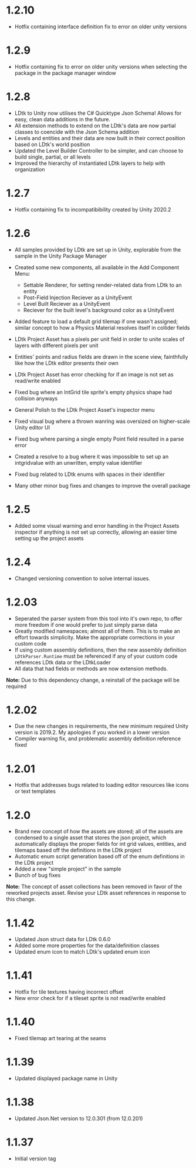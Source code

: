 # 1.2.10
- Hotfix containing interface definition fix to error on older unity versions

# 1.2.9
- Hotfix containing fix to error on older unity versions when selecting the package in the package manager window

# 1.2.8
- LDtk to Unity now utilises the C# Quicktype Json Schema! Allows for easy, clean data additions in the future.
- All extension methods to extend on the LDtk's data are now partial classes to coencide with the Json Schema addition
- Levels and entities and their data are now built in their correct position based on LDtk's world position
- Updated the Level Builder Controller to be simpler, and can choose to build single, partial, or all levels
- Improved the hierarchy of instantiated LDtk layers to help with organization

# 1.2.7
- Hotfix containing fix to incompatibibility created by Unity 2020.2

# 1.2.6
- All samples provided by LDtk are set up in Unity, explorable from the sample in the Unity Package Manager
- Created some new components, all available in the Add Component Menu:
  - Settable Renderer, for setting render-related data from LDtk to an entity
  - Post-Field Injection Reciever as a UnityEvent
  - Level Built Reciever as a UnityEvent
  - Reciever for the built level's background color as a UnityEvent
- Added feature to load a default grid tilemap if one wasn't assigned; similar concept to how a Physics Material resolves itself in collider fields
- LDtk Project Asset has a pixels per unit field in order to unite scales of layers with different pixels per unit
- Entities' points and radius fields are drawn in the scene view, fainthfully like how the LDtk editor presents their own

- LDtk Project Asset has error checking for if an image is not set as read/write enabled
- Fixed bug where an IntGrid tile sprite's empty physics shape had collision anyways
- General Polish to the LDtk Project Asset's inspector menu
- Fixed visual bug where a thrown wanring was oversized on higher-scale Unity editor UI
- Fixed bug where parsing a single empty Point field resulted in a parse error
- Created a resolve to a bug where it was impossible to set up an intgridvalue with an unwritten, empty value identifier
- Fixed bug related to LDtk enums with spaces in their identifier
- Many other minor bug fixes and changes to improve the overall package

# 1.2.5
- Added some visual warning and error handling in the Project Assets inspector if anything is not set up correctly, allowing an easier time setting up the project assets

# 1.2.4
- Changed versioning convention to solve internal issues.

# 1.2.03
- Seperated the parser system from this tool into it's own repo, to offer more freedom if one would prefer to just simply parse data
- Greatly modified namespaces; almost all of them. This is to make an effort towards simplicity. Make the appropriate corrections in your custom code
- If using custom assembly definitions, then the new assembly definition `LDtkParser.Runtime` must be referenced if any of your custom code references LDtk data or the LDtkLoader
- All data that had fields or methods are now extension methods.

**Note:** Due to this dependency change, a reinstall of the package will be required

# 1.2.02
- Due the new changes in requirements, the new minimum required Unity version is 2019.2. My apologies if you worked in a lower version
- Compiler warning fix, and problematic assembly definition reference fixed

# 1.2.01
- Hotfix that addresses bugs related to loading editor resources like icons or text templates

# 1.2.0
- Brand new concept of how the assets are stored; all of the assets are condensed to a single asset that stores the json project, which automatically displays the proper fields for int grid values, entities, and tilemaps based off the definitions in the LDtk project
- Automatic enum script generation based off of the enum definitions in the LDtk project
- Added a new "simple project" in the sample
- Bunch of bug fixes

**Note:** The concept of asset collections has been removed in favor of the reworked projects asset. Revise your LDtk asset references in response to this change.

# 1.1.42
- Updated Json struct data for LDtk 0.6.0
- Added some more properties for the data/definition classes
- Updated enum icon to match LDtk's updated enum icon

# 1.1.41
- Hotfix for tile textures having incorrect offset
- New error check for if a tileset sprite is not read/write enabled

# 1.1.40
- Fixed tilemap art tearing at the seams

# 1.1.39
- Updated displayed package name in Unity

# 1.1.38
- Updated Json.Net version to 12.0.301 (from 12.0.201)

# 1.1.37
- Initial version tag
